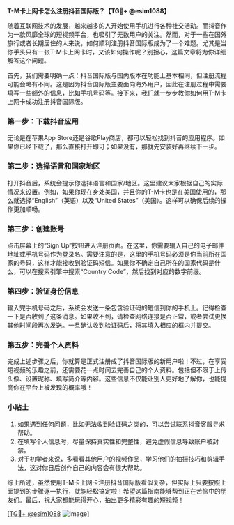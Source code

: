 **T-M卡上网卡怎么注册抖音国际版？【TG💪+ @esim1088】**

随着互联网技术的发展，越来越多的人开始使用手机进行各种社交活动。而抖音作为一款风靡全球的短视频平台，也吸引了无数用户的关注。然而，对于一些在国外旅行或者长期居住的人来说，如何顺利注册抖音国际版成为了一个难题。尤其是当你手头只有一张T-M卡上网卡时，又该如何操作呢？别担心，这篇文章将为你详细解答这个问题。

首先，我们需要明确一点：抖音国际版与国内版本在功能上基本相同，但注册流程可能会略有不同。这是因为抖音国际版主要面向海外用户，因此在注册过程中需要填写一些额外的信息，比如手机号码等。接下来，我们就一步步教你如何用T-M卡上网卡成功注册抖音国际版。

### 第一步：下载抖音应用

无论是在苹果App Store还是谷歌Play商店，都可以轻松找到抖音的应用程序。如果你已经下载了，那么直接打开即可；如果没有，那就先安装好再继续下一步。

### 第二步：选择语言和国家地区

打开抖音后，系统会提示你选择语言和国家/地区。这里建议大家根据自己的实际情况来设置。例如，如果你现在身处美国，并且你的T-M卡也是在美国使用的，那么就选择“English”（英语）以及“United States”（美国）。这样可以确保后续的操作更加顺畅。

### 第三步：创建账号

点击屏幕上的“Sign Up”按钮进入注册页面。在这里，你需要输入自己的电子邮件地址或手机号码作为登录名。需要注意的是，这里的手机号码必须是你当前所在国家的号码，这样才能接收到验证码短信。如果你不确定自己所在的国家代码是什么，可以在搜索引擎中搜索“Country Code”，然后找到对应的数字前缀。

### 第四步：验证身份信息

输入完手机号码之后，系统会发送一条包含验证码的短信到你的手机上。记得检查一下是否收到了这条消息。如果收不到，请检查网络连接是否正常，或者尝试更换其他时间段再次发送。一旦确认收到验证码后，将其填入相应的框内并提交。

### 第五步：完善个人资料

完成上述步骤之后，你就算是正式注册成了抖音国际版的新用户啦！不过，在享受短视频的乐趣之前，还需要花一点时间去完善自己的个人资料。包括但不限于上传头像、设置昵称、填写简介等内容。这些信息不仅能让别人更好地了解你，也能提高你在平台上被发现的概率哦！

### 小贴士

1. 如果遇到任何问题，比如无法收到验证码之类的，可以尝试联系抖音客服寻求帮助。
2. 在填写个人信息时，尽量保持真实性和完整性，避免虚假信息导致账户被封禁。
3. 对于初学者来说，多看看其他用户的视频作品，学习他们的拍摄技巧和剪辑手法，这对你日后创作自己的内容会有很大帮助。

综上所述，虽然使用T-M卡上网卡注册抖音国际版看似复杂，但实际上只要按照上面提到的步骤逐一执行，就能轻松搞定啦！希望这篇指南能够帮到正在苦恼中的朋友们。最后，祝大家都能玩得开心，拍出更多精彩有趣的短视频！

[[TG💪+ @esim1088](https://t.me/s/esim1088) ![Image](https://i.postimg.cc/4NQfJmqS/Snipaste-2025-05-13-00-14-12.png)]